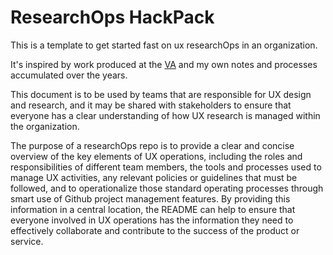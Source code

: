 # ResearchOps HackPack

This is a template to get started fast on ux researchOps in an organization.

It's inspired by work produced at the [VA](https://depo-platform-documentation.scrollhelp.site/research-design/) and my own notes and processes accumulated over the years.

This document is to be used by teams that are responsible for UX design and research, and it may be shared with stakeholders to ensure that everyone has a clear understanding of how UX research is managed within the organization.

The purpose of a researchOps repo is to provide a clear and concise overview of the key elements of UX operations, including the roles and responsibilities of different team members, the tools and processes used to manage UX activities, any relevant policies or guidelines that must be followed, and to operationalize those standard operating processes through smart use of Github project management features. By providing this information in a central location, the README can help to ensure that everyone involved in UX operations has the information they need to effectively collaborate and contribute to the success of the product or service.
